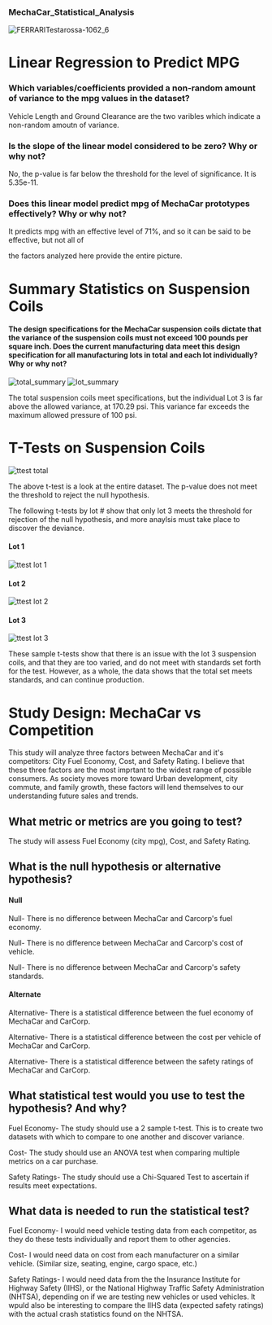 ### MechaCar_Statistical_Analysis
![FERRARITestarossa-1062_6](https://user-images.githubusercontent.com/85216568/134824396-79ac1521-143a-4d22-a6cb-735d3bf1d38e.jpg)

# Linear Regression to Predict MPG

### Which variables/coefficients provided a non-random amount of variance to the mpg values in the dataset?

Vehicle Length and Ground Clearance are the two varibles which indicate a non-random amoutn of variance.

### Is the slope of the linear model considered to be zero? Why or why not?

No, the p-value is far below the threshold for the level of significance. It is 5.35e-11.

### Does this linear model predict mpg of MechaCar prototypes effectively? Why or why not?

It predicts mpg with an effective level of 71%, and so it can be said to be effective, but not all of 

the factors analyzed here provide the entire picture.


# Summary Statistics on Suspension Coils

#### The design specifications for the MechaCar suspension coils dictate that the variance of the suspension coils must not exceed 100 pounds per square inch. Does the current manufacturing data meet this design specification for all manufacturing lots in total and each lot individually? Why or why not?

![total_summary](https://user-images.githubusercontent.com/85216568/134823841-dce3dba0-7176-4d43-8f79-6da118f9441c.png)
![lot_summary](https://user-images.githubusercontent.com/85216568/134823858-fe0d9b57-f5c2-40b4-a59e-beaa93b7880e.png)

The total suspension coils meet specifications, but the individual Lot 3 is far above the allowed variance, at 170.29 psi.
This variance far exceeds the maximum allowed pressure of 100 psi.


# T-Tests on Suspension Coils

![ttest total](https://user-images.githubusercontent.com/85216568/134823870-0387cff5-02cf-4cc1-8242-bd66ef1b62b0.png)

The above t-test is a look at the entire dataset. The p-value does not meet the threshold to reject the null hypothesis.

The following t-tests by lot # show that only lot 3 meets the threshold for rejection of the null hypothesis, and more anaylsis
must take place to discover the deviance.

#### Lot 1

![ttest lot 1](https://user-images.githubusercontent.com/85216568/134823876-aa045fb9-5a96-4d01-9e5f-c0435c4e53f8.png)

#### Lot 2

![ttest lot 2](https://user-images.githubusercontent.com/85216568/134823880-dcf47d4f-a9fa-40fc-91b3-cee35f7e1a73.png)

#### Lot 3

![ttest lot 3](https://user-images.githubusercontent.com/85216568/134823881-152d02fa-9265-4182-911d-dc81a7fd807f.png)


These sample t-tests show that there is an issue with the lot 3 suspension coils, and that they are too varied, and do not meet with standards set forth for the test. However, as a whole, the data shows that the total set meets standards, and can continue production.



# Study Design: MechaCar vs Competition

This study will analyze three factors between MechaCar and it's competitors: City Fuel Economy, Cost, and Safety Rating. I believe that these three factors are the most imprtant to the widest range of possible consumers. As society moves more toward Urban development, city commute, and family growth, these factors will lend themselves to our understanding future sales and trends. 


## What metric or metrics are you going to test?
The study will assess Fuel Economy (city mpg), Cost, and Safety Rating.
	
## What is the null hypothesis or alternative hypothesis?

#### Null
Null- There is no difference between MechaCar and Carcorp's fuel economy.

Null- There is no difference between MechaCar and Carcorp's cost of vehicle.

Null- There is no difference between MechaCar and Carcorp's safety standards.

#### Alternate
Alternative- There is a statistical difference between the fuel economy of MechaCar and CarCorp.

Alternative- There is a statistical difference between the cost per vehicle of MechaCar and CarCorp.

Alternative- There is a statistical difference between the safety ratings of MechaCar and CarCorp.

## What statistical test would you use to test the hypothesis? And why?
Fuel Economy- The study should use a 2 sample t-test. This is to create two datasets with which to compare to one another and discover variance.

Cost- The study should use an ANOVA test when comparing multiple metrics on a car purchase.

Safety Ratings- The study should use a Chi-Squared Test to ascertain if results meet expectations.

## What data is needed to run the statistical test?
Fuel Economy- I would need vehicle testing data from each competitor, as they do these tests individually and report them to other agencies.

Cost- I would need data on cost from each manufacturer on a similar vehicle. (Similar size, seating, engine, cargo space, etc.)

Safety Ratings- I would need data from the the Insurance Institute for Highway Safety (IIHS), or the National Highway Traffic Safety Administration (NHTSA), depending on if we are testing new vehicles or used vehicles. It wpuld also be interesting to compare the IIHS data (expected safety ratings) with the actual crash statistics found on the NHTSA.

